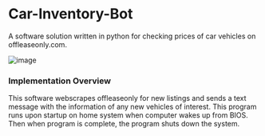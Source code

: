 # Car-Inventory-Bot
A software solution written in python for checking prices of car vehicles on offleaseonly.com. 

![image](https://user-images.githubusercontent.com/7156049/167061553-cd802871-0c9d-4733-bb7e-7f1a19be9dd2.png)


### Implementation Overview
This software webscrapes offleaseonly for new listings and sends a text message with the information of any new vehicles of interest. This program runs upon startup on home system when computer wakes up from BIOS. Then when program is complete, the program shuts down the system.
